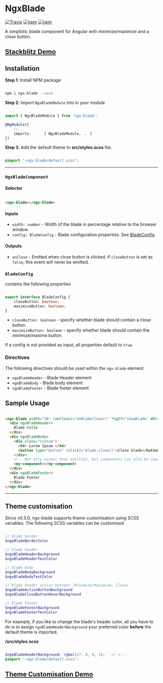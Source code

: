 # NgxBlade

[![Travis](https://travis-ci.com/cyberpirate92/ngx-blade.svg?branch=master)](https://travis-ci.com/cyberpirate92/ngx-blade)
[![npm](https://img.shields.io/npm/v/ngx-blade.svg)](https://www.npmjs.com/package/ngx-blade)
[![npm](https://img.shields.io/npm/dw/ngx-blade.svg)](https://www.npmjs.com/package/ngx-blade)

A simplistic blade component for Angular with minimize/maximize and a close button.

## [Stackblitz Demo](https://stackblitz.com/edit/angular-ngx-blade)

## Installation

**Step 1**: Install NPM package

```bash

npm i ngx-blade --save

```

**Step 2**: Import `NgxBladeModule` into in your module

```typescript

import { NgxBladeModule } from 'ngx-blade';

@NgModule({
    //..
    imports:      [ NgxBladeModule, .. ]
})

```

**Step 3**: Add the default theme to **src/styles.scss** file.

```scss

@import "~ngx-blade/default.scss";

```

---

### `NgxBladeComponent`

#### Selector

```html

<ngx-blade></ngx-blade>

```

#### Inputs

* `width: number` - Width of the blade in percentage relative to the browser window.
* `config: BladeConfig` - Blade configuration properties. See [BladeConfig](#BladeConfig)

#### Outputs

* `onClose` - Emitted when close button is clicked. if `closeButton` is set as `false`, this event will never be emitted.

### `BladeConfig`

contains the following properties

```typescript

export interface BladeConfig {
    closeButton: boolean;
    maximizeButton: boolean;
}

```

* `closeButton: boolean` - specify whether blade should contain a close button.
* `maximizeButton: boolean` - specify whether blade should contain the minimize/maxime button.

If a config is not provided as input, all properties default to `true`.

### Directives

The following directives should be used within the `ngx-blade` element.

* `ngxBladeHeader` - Blade Header element
* `ngxBladeBody` - Blade body element
* `ngxBladeFooter` - Blade footer element

## Sample Usage

```html

<ngx-blade width="50" (onClose)="onBladeClose()" *ngIf="showBlade" #blade>
  <div ngxBladeHeader>
    Blade title
  </div>
  <div ngxBladeBody>
    <div class="custom">
      <h4> Lorem Ipsum </h4>
      <button type="button" (click)="blade.close()">Close blade</button>
    </div>
    <!-- Not only normal html entities, but components can also be used -->
    <my-component></my-component>
  </div>
  <div ngxBladeFooter>
    Blade Footer
  </div>
</ngx-blade>

```

---

## Theme customisation

Since v0.3.0, ngx-blade supports theme customisation using SCSS variables.
The following SCSS variables can be customised

```SCSS

// blade border
$ngxBladeBorderColor

// blade header
$ngxBladeHeaderBackground
$ngxBladeHeaderTextColor

// blade body
$ngxBladeBodyBackground
$ngxBladeBodyTextColor

// blade header action buttons (Minimize/Maximize, Close) 
$ngxBladeActionButtonBackground
$ngxBladeCloseButtonHoverBackground

// blade footer
$ngxBladeFooterBackground
$ngxBladeFooterTextColor

```

For example, if you like to change the blade's header color, all you have to do is to assign `ngxBladeHeaderBackground` your preferred color **before** the default theme is imported.

**/src/styles.scss**
```SCSS

$ngxBladeHeaderBackground: rgba(127, 0, 0, 1);   // <---
@import "~ngx-blade/default.scss";

```

## [Theme Customisation Demo](https://stackblitz.com/edit/angular-ngx-blade-theme-customization?file=src/styles.scss)
